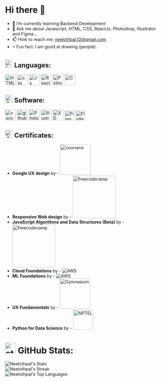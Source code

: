 # Hi there 👋

- 🌱 I’m currently learning Backend Development
- 💬 Ask me about Javascript, HTML, CSS, ReactJs, Photoshop, Illustrator and Figma...
- 📫 How to reach me: neelothpal.12@gmail.com
- ⚡ Fun fact: I am good at drawing (people).

## <img src="https://github.com/Neelothpal/Neelothpal/assets/106467796/537afa4d-93de-4008-bec2-2979aee74258" alt="Languages" width="25"/> Languages:
<img src="https://github.com/Neelothpal/Neelothpal/assets/106467796/1a93f44b-4087-496a-9bef-510fffd62c26" alt="HTML5" width="35"/>
<img src="https://github.com/Neelothpal/Neelothpal/assets/106467796/60a8b918-47ad-471a-a839-1b2a18ba1e60" alt="css" width="35"/>
<img src="https://github.com/Neelothpal/Neelothpal/assets/106467796/016726a4-03e6-4a74-9b43-b8a8a8c8be44" alt="Js" width="35"/>
<img src="https://github.com/Neelothpal/Neelothpal/assets/106467796/cee52d76-1b76-40c5-b0af-29aeb0f114a8" alt="React" width="35"/>
<img src="https://github.com/Neelothpal/Neelothpal/assets/106467796/fdd1f96e-a7d7-4cb6-a660-b166c8ef746d" alt="Python" width="35"/>
<img src="https://github.com/Neelothpal/Neelothpal/assets/106467796/2a21c3e6-96f8-4e70-bcdf-cba9c9637699" alt="C" width="35"/>

## <img src="https://github.com/Neelothpal/Neelothpal/assets/106467796/d5fc289a-6331-4553-adbf-0823a337a9e2" alt="Software" width="25"/> Software:
<img src="https://github.com/Neelothpal/Neelothpal/assets/106467796/3b7853ae-0ca9-453e-8b8a-b9fd8048e2c4" alt="vscode" height="35"/>
<img src="https://github.com/Neelothpal/Neelothpal/assets/106467796/6569f252-f469-4724-afac-ec42d74e31dc" alt="github" height="35"/>
<img src="https://github.com/Neelothpal/Neelothpal/assets/106467796/1e40a406-19fe-4803-aad0-dafb63f1067d" alt="Photoshop" height="35"/>
<img src="https://github.com/Neelothpal/Neelothpal/assets/106467796/10756777-0919-47a1-b6fd-3da7bfbc8cc3" alt="Illustrator" height="35"/>
<img src="https://github.com/Neelothpal/Neelothpal/assets/106467796/d6b2cbc7-65da-4925-a933-7d62258a12e9" alt="XD" height="35"/>
<img src="https://github.com/Neelothpal/Neelothpal/assets/106467796/b92a4621-e0bc-49f3-b68e-b41df4f0fc2f" alt="Figma" height="32"/>
<img src="https://github.com/Neelothpal/Neelothpal/assets/106467796/2dde44a9-d064-447a-9ac6-35d39f0268bd" alt="Flutter" height="32"/>

## <img src="https://github.com/Neelothpal/Neelothpal/assets/106467796/411a5209-f464-485e-b4e4-16da0b3eab21" alt="Certificates" width="25"/> Certificates:
- <Strong>Google UX design</Strong> by - <img src="https://img.shields.io/badge/Coursera-0056D2?style=for-the-badge&logo=Coursera&logoColor=white" alt="coursera" width="100" />
- <Strong>Responsive Web design</Strong> by - <img src="https://img.shields.io/badge/freecodecamp-27273D?style=for-the-badge&logo=freecodecamp&logoColor=white" alt="freecodecamp" width="140" />
- <Strong>JavaScript Algorithms and Data Structures (Beta)</Strong> by - <img src="https://img.shields.io/badge/freecodecamp-27273D?style=for-the-badge&logo=freecodecamp&logoColor=white" alt="freecodecamp" width="140" />
- <Strong>Cloud Foundations</Strong> by - ![AWS](https://img.shields.io/badge/AWS-%23FF9900.svg?style=for-the-badge&logo=amazon-aws&logoColor=white)
- <Strong>ML Foundations</Strong> by - ![AWS](https://img.shields.io/badge/AWS-%23FF9900.svg?style=for-the-badge&logo=amazon-aws&logoColor=white)
- <Strong>UX Fundamentals</Strong> by - <img src="https://img.shields.io/badge/Gymnasium-grey?style=for-the-badge" alt="Gymnasium" width="100" />
- <Strong>Python for Data Science</Strong> by - <img src="https://img.shields.io/badge/NPTEL-maroon?style=for-the-badge" alt="NPTEL" width="65" />




# <img src="https://github.com/Neelothpal/Neelothpal/assets/106467796/1157a709-f6fc-4bfd-b9b8-ba3b1c964d93" alt="stats" width="35"/> GitHub Stats:
![Neelothpal's Stats](https://github-readme-stats.vercel.app/api?username=Neelothpal&theme=outrun&show_icons=true&hide_border=false&count_private=true)<br>
![Neelothpal's Streak](https://github-readme-streak-stats.herokuapp.com/?user=Neelothpal&theme=outrun&hide_border=false)<br>
![Neelothpal's Top Languages](https://github-readme-stats.vercel.app/api/top-langs/?username=Neelothpal&theme=outrun&show_icons=true&hide_border=false&layout=compact)


<!--
**Neelothpal/Neelothpal** is a ✨ _special_ ✨ repository because its `README.md` (this file) appears on your GitHub profile.

Here are some ideas to get you started:

- 🔭 I’m currently working on ...
- 🌱 I’m currently learning ...
- 👯 I’m looking to collaborate on ...
- 🤔 I’m looking for help with ...
- 💬 Ask me about ...
- 📫 How to reach me: ...
- 😄 Pronouns: ...
- ⚡ Fun fact: ...
-->
